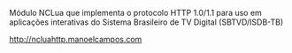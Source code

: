 Módulo NCLua que implementa o protocolo HTTP 1.0/1.1 para uso em aplicações interativas do Sistema Brasileiro de TV Digital (SBTVD/ISDB-TB)

http://ncluahttp.manoelcampos.com
